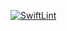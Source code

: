[![SwiftLint](https://github.com/ICS4U-Programming-Sarah/Unit1-07-Swift-Arrays/workflows/SwiftLint/badge.svg)](https://github.com/ICS4U-Programming-Sarah/Unit1-07-Swift-Arrays/actions)
